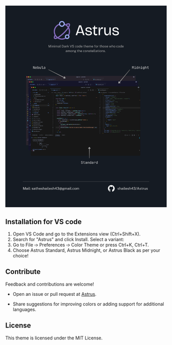 ![Astrus](./astrus-poster.png)

## Installation for VS code

1. Open VS Code and go to the Extensions view (Ctrl+Shift+X).
2. Search for "Astrus" and click Install.
Select a variant:
3. Go to File ➩ Preferences ➩ Color Theme or press Ctrl+K, Ctrl+T.
4. Choose Astrus Standard, Astrus Midnight, or Astrus Black as per your choice!


## Contribute

Feedback and contributions are welcome!

- Open an issue or pull request at [Astrus](https://github.com/shailesh43/Astrus).

- Share suggestions for improving colors or adding support for additional languages.

## License

This theme is licensed under the MIT License.
